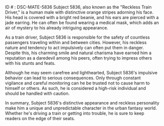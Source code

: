 ID # : DSC-MATE-5836
Subject 5836, also known as the "Reckless Train Driver," is a human male with distinctive orange stripes adorning his face. His head is covered with a bright red beanie, and his ears are pierced with a jade earring. He can often be found wearing a medical mask, which adds an air of mystery to his already intriguing appearance.

As a train driver, Subject 5836 is responsible for the safety of countless passengers traveling within and between cities. However, his reckless nature and tendency to act impulsively can often put them in danger. Despite this, his charming smile and natural charisma have earned him a reputation as a daredevil among his peers, often trying to impress others with his stunts and feats.

Although he may seem carefree and lighthearted, Subject 5836's impulsive behavior can lead to serious consequences. Only through constant vigilance and careful monitoring can he be trusted not to cause harm to himself or others. As such, he is considered a high-risk individual and should be handled with caution.

In summary, Subject 5836's distinctive appearance and reckless personality make him a unique and unpredictable character in the urban fantasy world. Whether he's driving a train or getting into trouble, he is sure to keep readers on the edge of their seats.